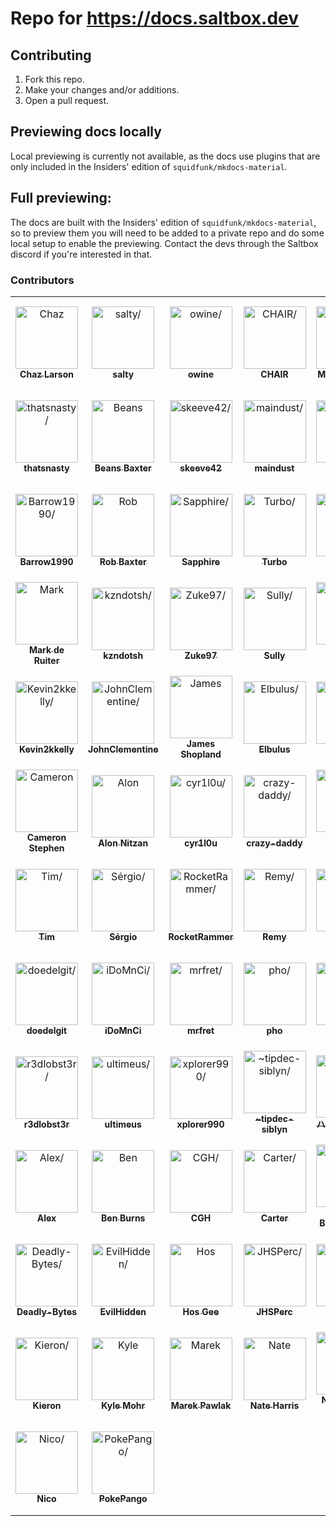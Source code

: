 # Repo for <https://docs.saltbox.dev>

## Contributing

1. Fork this repo.
1. Make your changes and/or additions.
1. Open a pull request.

## Previewing docs locally

Local previewing is currently not available, as the docs use plugins that are only included in the Insiders' edition of `squidfunk/mkdocs-material`.

## Full previewing:

The docs are built with the Insiders' edition of `squidfunk/mkdocs-material`, so to preview them you will need to be added to a private repo and do some local setup to enable the previewing. Contact the devs through the Saltbox discord if you're interested in that.

### Contributors

<table>
<tr>
    <td align="center" style="word-wrap: break-word; width: 150.0; height: 150.0">
        <a href=https://github.com/chazlarson>
            <img src=https://avatars.githubusercontent.com/u/3865541?v=4 width="100;"  alt=Chaz Larson/>
            <br />
            <sub style="font-size:14px"><b>Chaz Larson</b></sub>
        </a>
    </td>
    <td align="center" style="word-wrap: break-word; width: 150.0; height: 150.0">
        <a href=https://github.com/saltydk>
            <img src=https://avatars.githubusercontent.com/u/6587950?v=4 width="100;"  alt=salty/>
            <br />
            <sub style="font-size:14px"><b>salty</b></sub>
        </a>
    </td>
    <td align="center" style="word-wrap: break-word; width: 150.0; height: 150.0">
        <a href=https://github.com/owine>
            <img src=https://avatars.githubusercontent.com/u/4283702?v=4 width="100;"  alt=owine/>
            <br />
            <sub style="font-size:14px"><b>owine</b></sub>
        </a>
    </td>
    <td align="center" style="word-wrap: break-word; width: 150.0; height: 150.0">
        <a href=https://github.com/RaneyDazed>
            <img src=https://avatars.githubusercontent.com/u/95461636?v=4 width="100;"  alt=CHAIR/>
            <br />
            <sub style="font-size:14px"><b>CHAIR</b></sub>
        </a>
    </td>
    <td align="center" style="word-wrap: break-word; width: 150.0; height: 150.0">
        <a href=https://github.com/maximuskowalski>
            <img src=https://avatars.githubusercontent.com/u/13492750?v=4 width="100;"  alt=Max Kowalski/>
            <br />
            <sub style="font-size:14px"><b>Max Kowalski</b></sub>
        </a>
    </td>
    <td align="center" style="word-wrap: break-word; width: 150.0; height: 150.0">
        <a href=https://github.com/keldian>
            <img src=https://avatars.githubusercontent.com/u/953679?v=4 width="100;"  alt=keldian/>
            <br />
            <sub style="font-size:14px"><b>keldian</b></sub>
        </a>
    </td>
</tr>
<tr>
    <td align="center" style="word-wrap: break-word; width: 150.0; height: 150.0">
        <a href=https://github.com/thatsnasty>
            <img src=https://avatars.githubusercontent.com/u/17760366?v=4 width="100;"  alt=thatsnasty/>
            <br />
            <sub style="font-size:14px"><b>thatsnasty</b></sub>
        </a>
    </td>
    <td align="center" style="word-wrap: break-word; width: 150.0; height: 150.0">
        <a href=https://github.com/BeansIsFat>
            <img src=https://avatars.githubusercontent.com/u/24848012?v=4 width="100;"  alt=Beans Baxter/>
            <br />
            <sub style="font-size:14px"><b>Beans Baxter</b></sub>
        </a>
    </td>
    <td align="center" style="word-wrap: break-word; width: 150.0; height: 150.0">
        <a href=https://github.com/skeeve42>
            <img src=https://avatars.githubusercontent.com/u/8098897?v=4 width="100;"  alt=skeeve42/>
            <br />
            <sub style="font-size:14px"><b>skeeve42</b></sub>
        </a>
    </td>
    <td align="center" style="word-wrap: break-word; width: 150.0; height: 150.0">
        <a href=https://github.com/maindust>
            <img src=https://avatars.githubusercontent.com/u/180442845?v=4 width="100;"  alt=maindust/>
            <br />
            <sub style="font-size:14px"><b>maindust</b></sub>
        </a>
    </td>
    <td align="center" style="word-wrap: break-word; width: 150.0; height: 150.0">
        <a href=https://github.com/grostim>
            <img src=https://avatars.githubusercontent.com/u/3714755?v=4 width="100;"  alt=grostim/>
            <br />
            <sub style="font-size:14px"><b>grostim</b></sub>
        </a>
    </td>
    <td align="center" style="word-wrap: break-word; width: 150.0; height: 150.0">
        <a href=https://github.com/GiorgioBrux>
            <img src=https://avatars.githubusercontent.com/u/18328525?v=4 width="100;"  alt=GiorgioBrux/>
            <br />
            <sub style="font-size:14px"><b>GiorgioBrux</b></sub>
        </a>
    </td>
</tr>
<tr>
    <td align="center" style="word-wrap: break-word; width: 150.0; height: 150.0">
        <a href=https://github.com/Barrow1990>
            <img src=https://avatars.githubusercontent.com/u/42769333?v=4 width="100;"  alt=Barrow1990/>
            <br />
            <sub style="font-size:14px"><b>Barrow1990</b></sub>
        </a>
    </td>
    <td align="center" style="word-wrap: break-word; width: 150.0; height: 150.0">
        <a href=https://github.com/rbax82>
            <img src=https://avatars.githubusercontent.com/u/4734630?v=4 width="100;"  alt=Rob Baxter/>
            <br />
            <sub style="font-size:14px"><b>Rob Baxter</b></sub>
        </a>
    </td>
    <td align="center" style="word-wrap: break-word; width: 150.0; height: 150.0">
        <a href=https://github.com/Nypheena>
            <img src=https://avatars.githubusercontent.com/u/16083155?v=4 width="100;"  alt=Sapphire/>
            <br />
            <sub style="font-size:14px"><b>Sapphire</b></sub>
        </a>
    </td>
    <td align="center" style="word-wrap: break-word; width: 150.0; height: 150.0">
        <a href=https://github.com/TurboCheetah>
            <img src=https://avatars.githubusercontent.com/u/19479111?v=4 width="100;"  alt=Turbo/>
            <br />
            <sub style="font-size:14px"><b>Turbo</b></sub>
        </a>
    </td>
    <td align="center" style="word-wrap: break-word; width: 150.0; height: 150.0">
        <a href=https://github.com/kwissss>
            <img src=https://avatars.githubusercontent.com/u/16555169?v=4 width="100;"  alt=kris/>
            <br />
            <sub style="font-size:14px"><b>kris</b></sub>
        </a>
    </td>
    <td align="center" style="word-wrap: break-word; width: 150.0; height: 150.0">
        <a href=https://github.com/stayupthetree>
            <img src=https://avatars.githubusercontent.com/u/239234?v=4 width="100;"  alt=stayupthetree/>
            <br />
            <sub style="font-size:14px"><b>stayupthetree</b></sub>
        </a>
    </td>
</tr>
<tr>
    <td align="center" style="word-wrap: break-word; width: 150.0; height: 150.0">
        <a href=https://github.com/markschrik>
            <img src=https://avatars.githubusercontent.com/u/56775030?v=4 width="100;"  alt=Mark de Ruiter/>
            <br />
            <sub style="font-size:14px"><b>Mark de Ruiter</b></sub>
        </a>
    </td>
    <td align="center" style="word-wrap: break-word; width: 150.0; height: 150.0">
        <a href=https://github.com/kzndotsh>
            <img src=https://avatars.githubusercontent.com/u/94737187?v=4 width="100;"  alt=kzndotsh/>
            <br />
            <sub style="font-size:14px"><b>kzndotsh</b></sub>
        </a>
    </td>
    <td align="center" style="word-wrap: break-word; width: 150.0; height: 150.0">
        <a href=https://github.com/Zuke97>
            <img src=https://avatars.githubusercontent.com/u/17680409?v=4 width="100;"  alt=Zuke97/>
            <br />
            <sub style="font-size:14px"><b>Zuke97</b></sub>
        </a>
    </td>
    <td align="center" style="word-wrap: break-word; width: 150.0; height: 150.0">
        <a href=https://github.com/After-Shock>
            <img src=https://avatars.githubusercontent.com/u/17056047?v=4 width="100;"  alt=Sully/>
            <br />
            <sub style="font-size:14px"><b>Sully</b></sub>
        </a>
    </td>
    <td align="center" style="word-wrap: break-word; width: 150.0; height: 150.0">
        <a href=https://github.com/rsimplicio>
            <img src=https://avatars.githubusercontent.com/u/12079?v=4 width="100;"  alt=Robert Simplicio/>
            <br />
            <sub style="font-size:14px"><b>Robert Simplicio</b></sub>
        </a>
    </td>
    <td align="center" style="word-wrap: break-word; width: 150.0; height: 150.0">
        <a href=https://github.com/RelevantWorm>
            <img src=https://avatars.githubusercontent.com/u/32888380?v=4 width="100;"  alt=RelevantWorm/>
            <br />
            <sub style="font-size:14px"><b>RelevantWorm</b></sub>
        </a>
    </td>
</tr>
<tr>
    <td align="center" style="word-wrap: break-word; width: 150.0; height: 150.0">
        <a href=https://github.com/Kevin2kkelly>
            <img src=https://avatars.githubusercontent.com/u/109259394?v=4 width="100;"  alt=Kevin2kkelly/>
            <br />
            <sub style="font-size:14px"><b>Kevin2kkelly</b></sub>
        </a>
    </td>
    <td align="center" style="word-wrap: break-word; width: 150.0; height: 150.0">
        <a href=https://github.com/JohnClementine>
            <img src=https://avatars.githubusercontent.com/u/52635735?v=4 width="100;"  alt=JohnClementine/>
            <br />
            <sub style="font-size:14px"><b>JohnClementine</b></sub>
        </a>
    </td>
    <td align="center" style="word-wrap: break-word; width: 150.0; height: 150.0">
        <a href=https://github.com/jolbol1>
            <img src=https://avatars.githubusercontent.com/u/5064896?v=4 width="100;"  alt=James Shopland/>
            <br />
            <sub style="font-size:14px"><b>James Shopland</b></sub>
        </a>
    </td>
    <td align="center" style="word-wrap: break-word; width: 150.0; height: 150.0">
        <a href=https://github.com/Elbulus>
            <img src=https://avatars.githubusercontent.com/u/125992280?v=4 width="100;"  alt=Elbulus/>
            <br />
            <sub style="font-size:14px"><b>Elbulus</b></sub>
        </a>
    </td>
    <td align="center" style="word-wrap: break-word; width: 150.0; height: 150.0">
        <a href=https://github.com/DiscDuck>
            <img src=https://avatars.githubusercontent.com/u/77843475?v=4 width="100;"  alt=DiscDuck/>
            <br />
            <sub style="font-size:14px"><b>DiscDuck</b></sub>
        </a>
    </td>
    <td align="center" style="word-wrap: break-word; width: 150.0; height: 150.0">
        <a href=https://github.com/hereisderek>
            <img src=https://avatars.githubusercontent.com/u/839795?v=4 width="100;"  alt=Derek Zhu/>
            <br />
            <sub style="font-size:14px"><b>Derek Zhu</b></sub>
        </a>
    </td>
</tr>
<tr>
    <td align="center" style="word-wrap: break-word; width: 150.0; height: 150.0">
        <a href=https://github.com/Cajs>
            <img src=https://avatars.githubusercontent.com/u/6383356?v=4 width="100;"  alt=Cameron Stephen/>
            <br />
            <sub style="font-size:14px"><b>Cameron Stephen</b></sub>
        </a>
    </td>
    <td align="center" style="word-wrap: break-word; width: 150.0; height: 150.0">
        <a href=https://github.com/kbgvirus>
            <img src=https://avatars.githubusercontent.com/u/20810766?v=4 width="100;"  alt=Alon Nitzan/>
            <br />
            <sub style="font-size:14px"><b>Alon Nitzan</b></sub>
        </a>
    </td>
    <td align="center" style="word-wrap: break-word; width: 150.0; height: 150.0">
        <a href=https://github.com/cyr1l0u>
            <img src=https://avatars.githubusercontent.com/u/164659715?v=4 width="100;"  alt=cyr1l0u/>
            <br />
            <sub style="font-size:14px"><b>cyr1l0u</b></sub>
        </a>
    </td>
    <td align="center" style="word-wrap: break-word; width: 150.0; height: 150.0">
        <a href=https://github.com/crazy-daddy>
            <img src=https://avatars.githubusercontent.com/u/67276479?v=4 width="100;"  alt=crazy-daddy/>
            <br />
            <sub style="font-size:14px"><b>crazy-daddy</b></sub>
        </a>
    </td>
    <td align="center" style="word-wrap: break-word; width: 150.0; height: 150.0">
        <a href=https://github.com/bosskie>
            <img src=https://avatars.githubusercontent.com/u/80441763?v=4 width="100;"  alt=Harish Selvaraj/>
            <br />
            <sub style="font-size:14px"><b>Harish Selvaraj</b></sub>
        </a>
    </td>
    <td align="center" style="word-wrap: break-word; width: 150.0; height: 150.0">
        <a href=https://github.com/addbee>
            <img src=https://avatars.githubusercontent.com/u/4490516?v=4 width="100;"  alt=adbe/>
            <br />
            <sub style="font-size:14px"><b>adbe</b></sub>
        </a>
    </td>
</tr>
<tr>
    <td align="center" style="word-wrap: break-word; width: 150.0; height: 150.0">
        <a href=https://github.com/tzockt>
            <img src=https://avatars.githubusercontent.com/u/67980380?v=4 width="100;"  alt=Tim/>
            <br />
            <sub style="font-size:14px"><b>Tim</b></sub>
        </a>
    </td>
    <td align="center" style="word-wrap: break-word; width: 150.0; height: 150.0">
        <a href=https://github.com/Norin-Radd>
            <img src=https://avatars.githubusercontent.com/u/14083654?v=4 width="100;"  alt=Sérgio/>
            <br />
            <sub style="font-size:14px"><b>Sérgio</b></sub>
        </a>
    </td>
    <td align="center" style="word-wrap: break-word; width: 150.0; height: 150.0">
        <a href=https://github.com/RocketRammer>
            <img src=https://avatars.githubusercontent.com/u/26411043?v=4 width="100;"  alt=RocketRammer/>
            <br />
            <sub style="font-size:14px"><b>RocketRammer</b></sub>
        </a>
    </td>
    <td align="center" style="word-wrap: break-word; width: 150.0; height: 150.0">
        <a href=https://github.com/spider1163>
            <img src=https://avatars.githubusercontent.com/u/5990270?v=4 width="100;"  alt=Remy/>
            <br />
            <sub style="font-size:14px"><b>Remy</b></sub>
        </a>
    </td>
    <td align="center" style="word-wrap: break-word; width: 150.0; height: 150.0">
        <a href=https://github.com/RyantHults>
            <img src=https://avatars.githubusercontent.com/u/4096348?v=4 width="100;"  alt=RHDev/>
            <br />
            <sub style="font-size:14px"><b>RHDev</b></sub>
        </a>
    </td>
    <td align="center" style="word-wrap: break-word; width: 150.0; height: 150.0">
        <a href=https://github.com/8a8al00ey>
            <img src=https://avatars.githubusercontent.com/u/109389709?v=4 width="100;"  alt=8a8al00ey/>
            <br />
            <sub style="font-size:14px"><b>8a8al00ey</b></sub>
        </a>
    </td>
</tr>
<tr>
    <td align="center" style="word-wrap: break-word; width: 150.0; height: 150.0">
        <a href=https://github.com/doedelgit>
            <img src=https://avatars.githubusercontent.com/u/113315516?v=4 width="100;"  alt=doedelgit/>
            <br />
            <sub style="font-size:14px"><b>doedelgit</b></sub>
        </a>
    </td>
    <td align="center" style="word-wrap: break-word; width: 150.0; height: 150.0">
        <a href=https://github.com/DomGrieco>
            <img src=https://avatars.githubusercontent.com/u/6556434?v=4 width="100;"  alt=iDoMnCi/>
            <br />
            <sub style="font-size:14px"><b>iDoMnCi</b></sub>
        </a>
    </td>
    <td align="center" style="word-wrap: break-word; width: 150.0; height: 150.0">
        <a href=https://github.com/mrfret>
            <img src=https://avatars.githubusercontent.com/u/72273384?v=4 width="100;"  alt=mrfret/>
            <br />
            <sub style="font-size:14px"><b>mrfret</b></sub>
        </a>
    </td>
    <td align="center" style="word-wrap: break-word; width: 150.0; height: 150.0">
        <a href=https://github.com/phob>
            <img src=https://avatars.githubusercontent.com/u/2318031?v=4 width="100;"  alt=pho/>
            <br />
            <sub style="font-size:14px"><b>pho</b></sub>
        </a>
    </td>
    <td align="center" style="word-wrap: break-word; width: 150.0; height: 150.0">
        <a href=https://github.com/plinders>
            <img src=https://avatars.githubusercontent.com/u/10002620?v=4 width="100;"  alt=plinders/>
            <br />
            <sub style="font-size:14px"><b>plinders</b></sub>
        </a>
    </td>
    <td align="center" style="word-wrap: break-word; width: 150.0; height: 150.0">
        <a href=https://github.com/powerdude>
            <img src=https://avatars.githubusercontent.com/u/780882?v=4 width="100;"  alt=powerdude/>
            <br />
            <sub style="font-size:14px"><b>powerdude</b></sub>
        </a>
    </td>
</tr>
<tr>
    <td align="center" style="word-wrap: break-word; width: 150.0; height: 150.0">
        <a href=https://github.com/r3dlobst3r>
            <img src=https://avatars.githubusercontent.com/u/33791877?v=4 width="100;"  alt=r3dlobst3r/>
            <br />
            <sub style="font-size:14px"><b>r3dlobst3r</b></sub>
        </a>
    </td>
    <td align="center" style="word-wrap: break-word; width: 150.0; height: 150.0">
        <a href=https://github.com/ultimeus>
            <img src=https://avatars.githubusercontent.com/u/68942839?v=4 width="100;"  alt=ultimeus/>
            <br />
            <sub style="font-size:14px"><b>ultimeus</b></sub>
        </a>
    </td>
    <td align="center" style="word-wrap: break-word; width: 150.0; height: 150.0">
        <a href=https://github.com/xplorer990>
            <img src=https://avatars.githubusercontent.com/u/76548373?v=4 width="100;"  alt=xplorer990/>
            <br />
            <sub style="font-size:14px"><b>xplorer990</b></sub>
        </a>
    </td>
    <td align="center" style="word-wrap: break-word; width: 150.0; height: 150.0">
        <a href=https://github.com/tipdec-siblyn>
            <img src=https://avatars.githubusercontent.com/u/99356862?v=4 width="100;"  alt=~tipdec-siblyn/>
            <br />
            <sub style="font-size:14px"><b>~tipdec-siblyn</b></sub>
        </a>
    </td>
    <td align="center" style="word-wrap: break-word; width: 150.0; height: 150.0">
        <a href=https://github.com/hackmonker>
            <img src=https://avatars.githubusercontent.com/u/46002790?v=4 width="100;"  alt=ハックモンカー/>
            <br />
            <sub style="font-size:14px"><b>ハックモンカー</b></sub>
        </a>
    </td>
    <td align="center" style="word-wrap: break-word; width: 150.0; height: 150.0">
        <a href=https://github.com/Aethenn>
            <img src=https://avatars.githubusercontent.com/u/58144688?v=4 width="100;"  alt=Aethenn/>
            <br />
            <sub style="font-size:14px"><b>Aethenn</b></sub>
        </a>
    </td>
</tr>
<tr>
    <td align="center" style="word-wrap: break-word; width: 150.0; height: 150.0">
        <a href=https://github.com/klvs>
            <img src=https://avatars.githubusercontent.com/u/5811023?v=4 width="100;"  alt=Alex/>
            <br />
            <sub style="font-size:14px"><b>Alex</b></sub>
        </a>
    </td>
    <td align="center" style="word-wrap: break-word; width: 150.0; height: 150.0">
        <a href=https://github.com/ben-burns>
            <img src=https://avatars.githubusercontent.com/u/3254870?v=4 width="100;"  alt=Ben Burns/>
            <br />
            <sub style="font-size:14px"><b>Ben Burns</b></sub>
        </a>
    </td>
    <td align="center" style="word-wrap: break-word; width: 150.0; height: 150.0">
        <a href=https://github.com/CGH8>
            <img src=https://avatars.githubusercontent.com/u/34379754?v=4 width="100;"  alt=CGH/>
            <br />
            <sub style="font-size:14px"><b>CGH</b></sub>
        </a>
    </td>
    <td align="center" style="word-wrap: break-word; width: 150.0; height: 150.0">
        <a href=https://github.com/CarterMcAlister>
            <img src=https://avatars.githubusercontent.com/u/5679378?v=4 width="100;"  alt=Carter/>
            <br />
            <sub style="font-size:14px"><b>Carter</b></sub>
        </a>
    </td>
    <td align="center" style="word-wrap: break-word; width: 150.0; height: 150.0">
        <a href=https://github.com/Thundernerd>
            <img src=https://avatars.githubusercontent.com/u/5531467?v=4 width="100;"  alt=Christiaan Bloemendaal/>
            <br />
            <sub style="font-size:14px"><b>Christiaan Bloemendaal</b></sub>
        </a>
    </td>
    <td align="center" style="word-wrap: break-word; width: 150.0; height: 150.0">
        <a href=https://github.com/ChuckNorris9939>
            <img src=https://avatars.githubusercontent.com/u/8191872?v=4 width="100;"  alt=ChuckNorris9939/>
            <br />
            <sub style="font-size:14px"><b>ChuckNorris9939</b></sub>
        </a>
    </td>
</tr>
<tr>
    <td align="center" style="word-wrap: break-word; width: 150.0; height: 150.0">
        <a href=https://github.com/Deadly-Bytes>
            <img src=https://avatars.githubusercontent.com/u/59985584?v=4 width="100;"  alt=Deadly-Bytes/>
            <br />
            <sub style="font-size:14px"><b>Deadly-Bytes</b></sub>
        </a>
    </td>
    <td align="center" style="word-wrap: break-word; width: 150.0; height: 150.0">
        <a href=https://github.com/EvilHidden>
            <img src=https://avatars.githubusercontent.com/u/14209422?v=4 width="100;"  alt=EvilHidden/>
            <br />
            <sub style="font-size:14px"><b>EvilHidden</b></sub>
        </a>
    </td>
    <td align="center" style="word-wrap: break-word; width: 150.0; height: 150.0">
        <a href=https://github.com/hosquiat>
            <img src=https://avatars.githubusercontent.com/u/13425905?v=4 width="100;"  alt=Hos Gee/>
            <br />
            <sub style="font-size:14px"><b>Hos Gee</b></sub>
        </a>
    </td>
    <td align="center" style="word-wrap: break-word; width: 150.0; height: 150.0">
        <a href=https://github.com/JHSPerc>
            <img src=https://avatars.githubusercontent.com/u/87101253?v=4 width="100;"  alt=JHSPerc/>
            <br />
            <sub style="font-size:14px"><b>JHSPerc</b></sub>
        </a>
    </td>
    <td align="center" style="word-wrap: break-word; width: 150.0; height: 150.0">
        <a href=https://github.com/JigSawFr>
            <img src=https://avatars.githubusercontent.com/u/5781907?v=4 width="100;"  alt=JigSaw/>
            <br />
            <sub style="font-size:14px"><b>JigSaw</b></sub>
        </a>
    </td>
    <td align="center" style="word-wrap: break-word; width: 150.0; height: 150.0">
        <a href=https://github.com/jrdnlc>
            <img src=https://avatars.githubusercontent.com/u/15741144?v=4 width="100;"  alt=Jordan/>
            <br />
            <sub style="font-size:14px"><b>Jordan</b></sub>
        </a>
    </td>
</tr>
<tr>
    <td align="center" style="word-wrap: break-word; width: 150.0; height: 150.0">
        <a href=https://github.com/kieron>
            <img src=https://avatars.githubusercontent.com/u/8655212?v=4 width="100;"  alt=Kieron/>
            <br />
            <sub style="font-size:14px"><b>Kieron</b></sub>
        </a>
    </td>
    <td align="center" style="word-wrap: break-word; width: 150.0; height: 150.0">
        <a href=https://github.com/kylefmohr>
            <img src=https://avatars.githubusercontent.com/u/6644803?v=4 width="100;"  alt=Kyle Mohr/>
            <br />
            <sub style="font-size:14px"><b>Kyle Mohr</b></sub>
        </a>
    </td>
    <td align="center" style="word-wrap: break-word; width: 150.0; height: 150.0">
        <a href=https://github.com/PawlakMarek>
            <img src=https://avatars.githubusercontent.com/u/26022173?v=4 width="100;"  alt=Marek Pawlak/>
            <br />
            <sub style="font-size:14px"><b>Marek Pawlak</b></sub>
        </a>
    </td>
    <td align="center" style="word-wrap: break-word; width: 150.0; height: 150.0">
        <a href=https://github.com/nwithan8>
            <img src=https://avatars.githubusercontent.com/u/17054780?v=4 width="100;"  alt=Nate Harris/>
            <br />
            <sub style="font-size:14px"><b>Nate Harris</b></sub>
        </a>
    </td>
    <td align="center" style="word-wrap: break-word; width: 150.0; height: 150.0">
        <a href=https://github.com/nickheyer>
            <img src=https://avatars.githubusercontent.com/u/60236014?v=4 width="100;"  alt=Nicholas W. Heyer/>
            <br />
            <sub style="font-size:14px"><b>Nicholas W. Heyer</b></sub>
        </a>
    </td>
    <td align="center" style="word-wrap: break-word; width: 150.0; height: 150.0">
        <a href=https://github.com/nickstarkloff>
            <img src=https://avatars.githubusercontent.com/u/51816213?v=4 width="100;"  alt=Nick/>
            <br />
            <sub style="font-size:14px"><b>Nick</b></sub>
        </a>
    </td>
</tr>
<tr>
    <td align="center" style="word-wrap: break-word; width: 150.0; height: 150.0">
        <a href=https://github.com/Nic0xyde>
            <img src=https://avatars.githubusercontent.com/u/37441833?v=4 width="100;"  alt=Nico/>
            <br />
            <sub style="font-size:14px"><b>Nico</b></sub>
        </a>
    </td>
    <td align="center" style="word-wrap: break-word; width: 150.0; height: 150.0">
        <a href=https://github.com/PokePango>
            <img src=https://avatars.githubusercontent.com/u/34710204?v=4 width="100;"  alt=PokePango/>
            <br />
            <sub style="font-size:14px"><b>PokePango</b></sub>
        </a>
    </td>
</tr>
</table>
